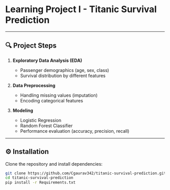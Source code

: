 # Learning Project I - Titanic Survival Prediction

---

## 🔍 Project Steps
1. **Exploratory Data Analysis (EDA)**  
   - Passenger demographics (age, sex, class)  
   - Survival distribution by different features  

2. **Data Preprocessing**  
   - Handling missing values (imputation)  
   - Encoding categorical features  

3. **Modeling**  
   - Logistic Regression  
   - Random Forest Classifier  
   - Performance evaluation (accuracy, precision, recall)  


---

## ⚙️ Installation
Clone the repository and install dependencies:

```bash
git clone https://github.com/Cgaurav342/titanic-survival-prediction.git
cd titanic-survival-prediction
pip install -r Requirements.txt
